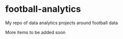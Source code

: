 # football-analytics
My repo of data analytics projects around football data

More items to be added soon
